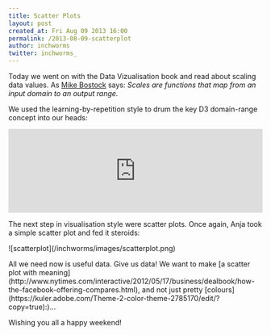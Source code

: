 ```yaml
---
title: Scatter Plots
layout: post
created_at: Fri Aug 09 2013 16:00
permalink: /2013-08-09-scatterplot
author: inchworms
twitter: inchworms_
---
```


Today we went on with the Data Vizualisation book and read about scaling data values. As [Mike Bostock](https://github.com/mbostock/d3/wiki/quantitative-scales) says: <i>Scales are functions that map from an input domain to an output range.</i>

We used the learning-by-repetition style to drum the key D3 domain-range concept into our heads:

<iframe width="100%" height="166" scrolling="no" frameborder="no" src="https://w.soundcloud.com/player/?url=http%3A%2F%2Fapi.soundcloud.com%2Ftracks%2F104662683&amp;color=f50000&amp;auto_play=false&amp;show_artwork=false"></iframe>
<p></p>
The next step in visualisation style were scatter plots. Once again, Anja took a simple scatter plot and fed it steroids:
<p></p>
![scatterplot](/inchworms/images/scatterplot.png)
<p></p>
All we need now is useful data. Give us data! We want to make [a scatter plot with meaning](http://www.nytimes.com/interactive/2012/05/17/business/dealbook/how-the-facebook-offering-compares.html), and not just pretty [colours](https://kuler.adobe.com/Theme-2-color-theme-2785170/edit/?copy=true):)...

Wishing you all a happy weekend!
